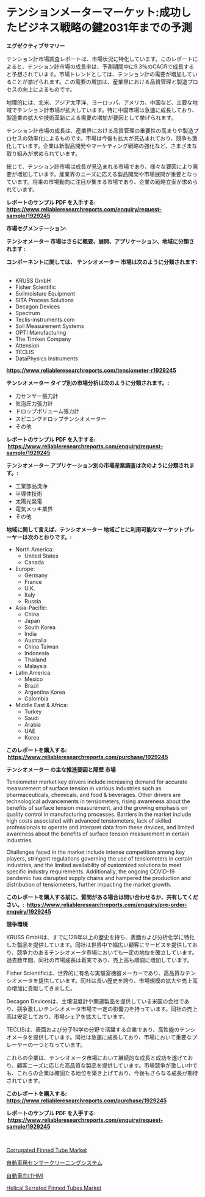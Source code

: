 <p><h1>テンションメーターマーケット:成功したビジネス戦略の鍵2031年までの予測</h1></p><p><strong>エグゼクティブサマリー</strong></p>
<p><p>テンション計市場調査レポートは、市場状況に特化しています。このレポートによると、テンション計市場の成長率は、予測期間中に9.3％のCAGRで成長すると予想されています。市場トレンドとしては、テンション計の需要が増加していることが挙げられます。この需要の増加は、産業界における品質管理と製造プロセスの向上によるものです。</p><p>地理的には、北米、アジア太平洋、ヨーロッパ、アメリカ、中国など、主要な地域でテンション計市場が拡大しています。特に中国市場は急速に成長しており、製造業の拡大や技術革新による需要の増加が要因として挙げられます。</p><p>テンション計市場の成長は、産業界における品質管理の重要性の高まりや製造プロセスの効率化によるものです。市場は今後も拡大が見込まれており、競争も激化しています。企業は新製品開発やマーケティング戦略の強化など、さまざまな取り組みが求められています。</p><p>総じて、テンション計市場は成長が見込まれる市場であり、様々な要因により需要が増加しています。産業界のニーズに応える製品開発や市場展開が重要となっています。将来の市場動向に注目が集まる市場であり、企業の戦略立案が求められています。</p></p>
<p><strong>レポートのサンプル PDF を入手する: <a href="https://www.reliableresearchreports.com/enquiry/request-sample/1929245">https://www.reliableresearchreports.com/enquiry/request-sample/1929245</a></strong></p>
<p><strong>市場セグメンテーション:</strong></p>
<p><strong> テンシオメーター 市場はさらに概要、展開、アプリケーション、地域に分類されます :</strong></p>
<p><strong>コンポーネントに関しては、 テンシオメーター 市場は次のように分類されます: &nbsp;</strong></p>
<p><ul><li>KRUSS GmbH</li><li>Fisher Scientific</li><li>Soilmoisture Equipment</li><li>SITA Process Solutions</li><li>Decagon Devices</li><li>Spectrum</li><li>Teclis-instruments.com</li><li>Soil Measurement Systems</li><li>OPTI Manufacturing</li><li>The Timken Company</li><li>Attension</li><li>TECLIS</li><li>DataPhysics Instruments</li></ul></p>
<p><strong><a href="https://www.reliableresearchreports.com/tensiometer-r1929245">https://www.reliableresearchreports.com/tensiometer-r1929245</a></strong></p>
<p><strong> テンシオメーター タイプ別の市場分析は次のように分類されます。:</strong></p>
<p><ul><li>力センサー張力計</li><li>気泡圧力張力計</li><li>ドロップボリューム張力計</li><li>スピニングドロップテンシオメーター</li><li>その他</li></ul></p>
<p><strong>レポートのサンプル PDF を入手する: &nbsp;<a href="https://www.reliableresearchreports.com/enquiry/request-sample/1929245">https://www.reliableresearchreports.com/enquiry/request-sample/1929245</a></strong></p>
<p><strong> テンシオメーター アプリケーション別の市場産業調査は次のように分類されます。:</strong></p>
<p><ul><li>工業部品洗浄</li><li>半導体技術</li><li>太陽光発電</li><li>電気メッキ業界</li><li>その他</li></ul></p>
<p><strong>地域に関して言えば、テンシオメーター 地域ごとに利用可能なマーケットプレーヤーは次のとおりです。:</strong></p>
<p><ul>
    <li>
        North America:
        <ul>
            <li>United States</li>
            <li>Canada</li>
        </ul>
    </li>
    <li>
        Europe:
        <ul>
            <li>Germany</li>
            <li>France</li>
            <li>U.K.</li>
            <li>Italy</li>
            <li>Russia</li>
        </ul>
    </li>
    <li>
        Asia-Pacific:
        <ul>
            <li>China</li>
            <li>Japan</li>
            <li>South Korea</li>
            <li>India</li>
            <li>Australia</li>
            <li>China Taiwan</li>
            <li>Indonesia</li>
            <li>Thailand</li>
            <li>Malaysia</li>
        </ul>
    </li>
    <li>
        Latin America:
        <ul>
            <li>Mexico</li>
            <li>Brazil</li>
            <li>Argentina Korea</li>
            <li>Colombia</li>
        </ul>
    </li>
    <li>
        Middle East & Africa:
        <ul>
            <li>Turkey</li>
            <li>Saudi</li>
            <li>Arabia</li>
            <li>UAE</li>
            <li>Korea</li>
        </ul>
    </li>
    </ul></p>
<p><strong>このレポートを購入する: &nbsp;<a href="https://www.reliableresearchreports.com/purchase/1929245">https://www.reliableresearchreports.com/purchase/1929245</a></strong></p>
<p><strong>テンシオメーター の主な推進要因と障壁 市場</strong></p>
<p><p>Tensiometer market key drivers include increasing demand for accurate measurement of surface tension in various industries such as pharmaceuticals, chemicals, and food & beverages. Other drivers are technological advancements in tensiometers, rising awareness about the benefits of surface tension measurement, and the growing emphasis on quality control in manufacturing processes. Barriers in the market include high costs associated with advanced tensiometers, lack of skilled professionals to operate and interpret data from these devices, and limited awareness about the benefits of surface tension measurement in certain industries.</p><p>Challenges faced in the market include intense competition among key players, stringent regulations governing the use of tensiometers in certain industries, and the limited availability of customized solutions to meet specific industry requirements. Additionally, the ongoing COVID-19 pandemic has disrupted supply chains and hampered the production and distribution of tensiometers, further impacting the market growth.</p></p>
<p><strong>このレポートを購入する前に、質問がある場合は問い合わせるか、共有してください。:&nbsp; <a href="https://www.reliableresearchreports.com/enquiry/pre-order-enquiry/1929245">https://www.reliableresearchreports.com/enquiry/pre-order-enquiry/1929245</a></strong></p>
<p><strong>競争環境</strong></p>
<p><p>KRUSS GmbHは、すでに128年以上の歴史を持ち、表面および分析化学に特化した製品を提供しています。同社は世界中で幅広い顧客にサービスを提供しており、競争力のあるテンシオメータ市場においても一定の地位を確立しています。過去数年間、同社の市場成長は着実であり、売上高も順調に増加しています。</p><p>Fisher Scientificは、世界的に有名な実験室機器メーカーであり、高品質なテンシオメータを提供しています。同社は長い歴史を誇り、市場規模の拡大や売上高の増加に貢献してきました。</p><p>Decagon Devicesは、土壌湿度計や関連製品を提供している米国の会社であり、競争激しいテンシオメータ市場で一定の影響力を持っています。同社の売上高は安定しており、市場シェアを拡大しています。</p><p>TECLISは、表面および分子科学の分野で活躍する企業であり、高性能のテンシオメータを提供しています。同社は急速に成長しており、市場において重要なプレーヤーの一つとなっています。</p><p>これらの企業は、テンシオメータ市場において継続的な成長と成功を遂げており、顧客ニーズに応じた高品質な製品を提供しています。市場競争が激しい中でも、これらの企業は確固たる地位を築き上げており、今後もさらなる成長が期待されています。</p></p>
<p><strong>このレポートを購入する: &nbsp; <a href="https://www.reliableresearchreports.com/purchase/1929245">https://www.reliableresearchreports.com/purchase/1929245</a></strong></p>
<p><strong>レポートのサンプル PDF を入手する: &nbsp;<a href="https://www.reliableresearchreports.com/enquiry/request-sample/1929245">https://www.reliableresearchreports.com/enquiry/request-sample/1929245</a></strong><strong></strong></p>
<p>&nbsp;</p>
<p><p><a href="https://www.linkedin.com/pulse/corrugated-finned-tube-market-size-focuses-dynamics-in-depth-js3mc?trackingId=pS1Y%2BC7h4INqjcX5v0K9cA%3D%3D">Corrugated Finned Tube Market</a></p><p><a href="https://github.com/AriMuller2009/Market-Research-Report-List-1/blob/main/119986926895.md">自動車用センサークリーニングシステム</a></p><p><a href="https://github.com/xemfu2379520/Market-Research-Report-List-1/blob/main/773425226896.md">自動車向けHMI</a></p><p><a href="https://www.linkedin.com/pulse/helical-serrated-finned-tubes-market-research-report-provides-kfu0c?trackingId=qRGQo1v9uPL1nOTxfEJTRA%3D%3D">Helical Serrated Finned Tubes Market</a></p></p>
